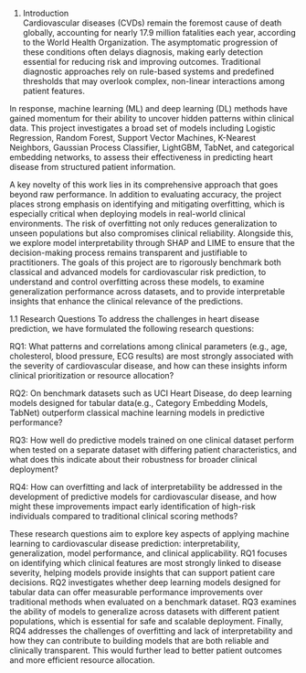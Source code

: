 1. Introduction  
Cardiovascular diseases (CVDs) remain the foremost cause of death globally, accounting for nearly 17.9 million fatalities each year, according to the World Health Organization. The asymptomatic progression of these conditions often delays diagnosis, making early detection essential for reducing risk and improving outcomes. Traditional diagnostic approaches rely on rule-based systems and predefined thresholds that may overlook complex, non-linear interactions among patient features.

In response, machine learning (ML) and deep learning (DL) methods have gained momentum for their ability to uncover hidden patterns within clinical data. This project investigates a broad set of models including Logistic Regression, Random Forest, Support Vector Machines, K-Nearest Neighbors, Gaussian Process Classifier, LightGBM, TabNet, and categorical embedding networks, to assess their effectiveness in predicting heart disease from structured patient information.

A key novelty of this work lies in its comprehensive approach that goes beyond raw performance. In addition to evaluating accuracy, the project places strong emphasis on identifying and mitigating overfitting, which is especially critical when deploying models in real-world clinical environments. The risk of overfitting not only reduces generalization to unseen populations but also compromises clinical reliability. Alongside this, we explore model interpretability through SHAP and LIME to ensure that the decision-making process remains transparent and justifiable to practitioners.
The goals of this project are to rigorously benchmark both classical and advanced models for cardiovascular risk prediction, to understand and control overfitting across these models, to examine generalization performance across datasets, and to provide interpretable insights that enhance the clinical relevance of the predictions.

1.1 Research Questions 
To address the challenges in heart disease prediction, we have formulated the following research questions:

RQ1: What patterns and correlations among clinical parameters (e.g., age, cholesterol, blood pressure, ECG results) are most strongly associated with the severity of cardiovascular disease, and how can these insights inform clinical prioritization or resource allocation? 

RQ2: On benchmark datasets such as UCI Heart Disease, do deep learning models designed for tabular data(e.g., Category Embedding Models, TabNet) outperform classical machine learning models in predictive performance?

RQ3: How well do predictive models trained on one clinical dataset perform when tested on a separate dataset with differing patient characteristics, and what does this indicate about their robustness for broader clinical deployment?

RQ4: How can overfitting and lack of interpretability be addressed in the development of predictive models for cardiovascular disease, and how might these improvements impact early identification of high-risk individuals compared to traditional clinical scoring methods?

These research questions aim to explore key aspects of applying machine learning to cardiovascular disease prediction: interpretability, generalization, model performance, and clinical applicability. RQ1 focuses on identifying which clinical features are most strongly linked to disease severity, helping models provide insights that can support patient care decisions. RQ2 investigates whether deep learning models designed for tabular data can offer measurable performance improvements over traditional methods when evaluated on a benchmark dataset. RQ3 examines the ability of models to generalize across datasets with different patient populations, which is essential for safe and scalable deployment. Finally, RQ4 addresses the challenges of overfitting and lack of interpretability and how they can contribute to building models that are both reliable and clinically transparent. This would further lead to better patient outcomes and more efficient resource allocation.
